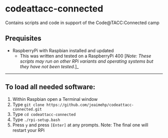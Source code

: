 # codeattacc-connected
Contains scripts and code in support of the Code@TACC:Connected camp

## Prequisites
* RaspberryPi with Raspbian installed and updated
  * This was written and tested on a RaspberryPi 400
[_Note: These scripts may run on other RPi variants and operating systems but they have not been tested._]_

-------

## To load all needed software:
1. Within Raspbian open a Terminal window
2. Type ```git clone https://github.com/jeaimehp/codeattacc-connected.git```
3. Type ```cd codeattacc-connected```
4. Type ```./rpi-setup.bash```
5. Press ```y``` and press ```[Enter]``` at any prompts. Note: The final one will restart your RPi

